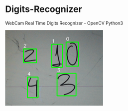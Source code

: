 # Digits-Recognizer
WebCam Real Time Digits Recognizer - OpenCV Python3

 ![realtime_webcam](./digitstest.png)
